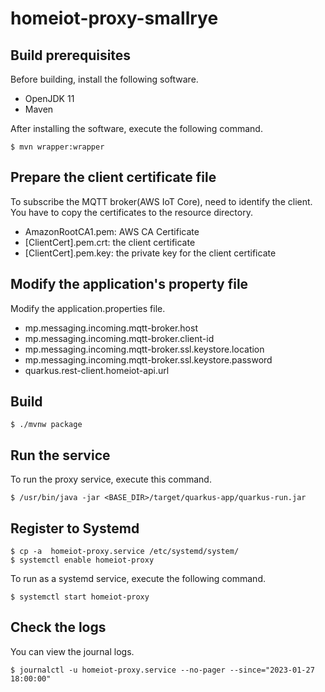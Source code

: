 # homeiot-proxy-smallrye

## Build prerequisites

Before building, install the following software.
- OpenJDK 11
- Maven

After installing the software, execute the following command.
```
$ mvn wrapper:wrapper
```

## Prepare the client certificate file

To subscribe the MQTT broker(AWS IoT Core), need to identify the client.
You have to copy the certificates to the resource directory.
- AmazonRootCA1.pem: AWS CA Certificate
- [ClientCert].pem.crt: the client certificate
- [ClientCert].pem.key: the private key for the client certificate

## Modify the application's property file

Modify the application.properties file.
- mp.messaging.incoming.mqtt-broker.host
- mp.messaging.incoming.mqtt-broker.client-id
- mp.messaging.incoming.mqtt-broker.ssl.keystore.location
- mp.messaging.incoming.mqtt-broker.ssl.keystore.password
- quarkus.rest-client.homeiot-api.url

## Build

```
$ ./mvnw package
```

## Run the service

To run the proxy service, execute this command.
```
$ /usr/bin/java -jar <BASE_DIR>/target/quarkus-app/quarkus-run.jar
```

## Register to Systemd

```
$ cp -a  homeiot-proxy.service /etc/systemd/system/
$ systemctl enable homeiot-proxy
```

To run as a systemd service, execute the following command.
```
$ systemctl start homeiot-proxy
```

## Check the logs

You can view the journal logs.
```
$ journalctl -u homeiot-proxy.service --no-pager --since="2023-01-27 18:00:00"
```
